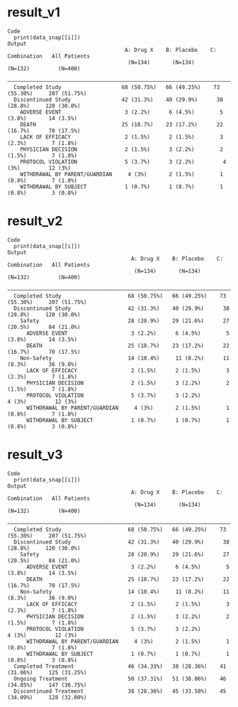 # result_v1

    Code
      print(data_snap[[i]])
    Output
                                         A: Drug X    B: Placebo    C: Combination   All Patients
                                          (N=134)       (N=134)        (N=132)         (N=400)   
      ———————————————————————————————————————————————————————————————————————————————————————————
      Completed Study                   68 (50.75%)   66 (49.25%)    73 (55.30%)     207 (51.75%)
      Discontinued Study                42 (31.3%)    40 (29.9%)      38 (28.8%)     120 (30.0%) 
        ADVERSE EVENT                    3 (2.2%)      6 (4.5%)        5 (3.8%)       14 (3.5%)  
        DEATH                           25 (18.7%)    23 (17.2%)      22 (16.7%)      70 (17.5%) 
        LACK OF EFFICACY                 2 (1.5%)      2 (1.5%)        3 (2.3%)        7 (1.8%)  
        PHYSICIAN DECISION               2 (1.5%)      3 (2.2%)        2 (1.5%)        7 (1.8%)  
        PROTOCOL VIOLATION               5 (3.7%)      3 (2.2%)         4 (3%)         12 (3%)   
        WITHDRAWAL BY PARENT/GUARDIAN     4 (3%)       2 (1.5%)        1 (0.8%)        7 (1.8%)  
        WITHDRAWAL BY SUBJECT            1 (0.7%)      1 (0.7%)        1 (0.8%)        3 (0.8%)  

# result_v2

    Code
      print(data_snap[[i]])
    Output
                                           A: Drug X    B: Placebo    C: Combination   All Patients
                                            (N=134)       (N=134)        (N=132)         (N=400)   
      —————————————————————————————————————————————————————————————————————————————————————————————
      Completed Study                     68 (50.75%)   66 (49.25%)    73 (55.30%)     207 (51.75%)
      Discontinued Study                  42 (31.3%)    40 (29.9%)      38 (28.8%)     120 (30.0%) 
        Safety                            28 (20.9%)    29 (21.6%)      27 (20.5%)      84 (21.0%) 
          ADVERSE EVENT                    3 (2.2%)      6 (4.5%)        5 (3.8%)       14 (3.5%)  
          DEATH                           25 (18.7%)    23 (17.2%)      22 (16.7%)      70 (17.5%) 
        Non-Safety                        14 (10.4%)     11 (8.2%)      11 (8.3%)       36 (9.0%)  
          LACK OF EFFICACY                 2 (1.5%)      2 (1.5%)        3 (2.3%)        7 (1.8%)  
          PHYSICIAN DECISION               2 (1.5%)      3 (2.2%)        2 (1.5%)        7 (1.8%)  
          PROTOCOL VIOLATION               5 (3.7%)      3 (2.2%)         4 (3%)         12 (3%)   
          WITHDRAWAL BY PARENT/GUARDIAN     4 (3%)       2 (1.5%)        1 (0.8%)        7 (1.8%)  
          WITHDRAWAL BY SUBJECT            1 (0.7%)      1 (0.7%)        1 (0.8%)        3 (0.8%)  

# result_v3

    Code
      print(data_snap[[i]])
    Output
                                           A: Drug X    B: Placebo    C: Combination   All Patients
                                            (N=134)       (N=134)        (N=132)         (N=400)   
      —————————————————————————————————————————————————————————————————————————————————————————————
      Completed Study                     68 (50.75%)   66 (49.25%)    73 (55.30%)     207 (51.75%)
      Discontinued Study                  42 (31.3%)    40 (29.9%)      38 (28.8%)     120 (30.0%) 
        Safety                            28 (20.9%)    29 (21.6%)      27 (20.5%)      84 (21.0%) 
          ADVERSE EVENT                    3 (2.2%)      6 (4.5%)        5 (3.8%)       14 (3.5%)  
          DEATH                           25 (18.7%)    23 (17.2%)      22 (16.7%)      70 (17.5%) 
        Non-Safety                        14 (10.4%)     11 (8.2%)      11 (8.3%)       36 (9.0%)  
          LACK OF EFFICACY                 2 (1.5%)      2 (1.5%)        3 (2.3%)        7 (1.8%)  
          PHYSICIAN DECISION               2 (1.5%)      3 (2.2%)        2 (1.5%)        7 (1.8%)  
          PROTOCOL VIOLATION               5 (3.7%)      3 (2.2%)         4 (3%)         12 (3%)   
          WITHDRAWAL BY PARENT/GUARDIAN     4 (3%)       2 (1.5%)        1 (0.8%)        7 (1.8%)  
          WITHDRAWAL BY SUBJECT            1 (0.7%)      1 (0.7%)        1 (0.8%)        3 (0.8%)  
      Completed Treatment                 46 (34.33%)   38 (28.36%)    41 (31.06%)     125 (31.25%)
      Ongoing Treatment                   50 (37.31%)   51 (38.06%)    46 (34.85%)     147 (36.75%)
      Discontinued Treatment              38 (28.36%)   45 (33.58%)    45 (34.09%)     128 (32.00%)

